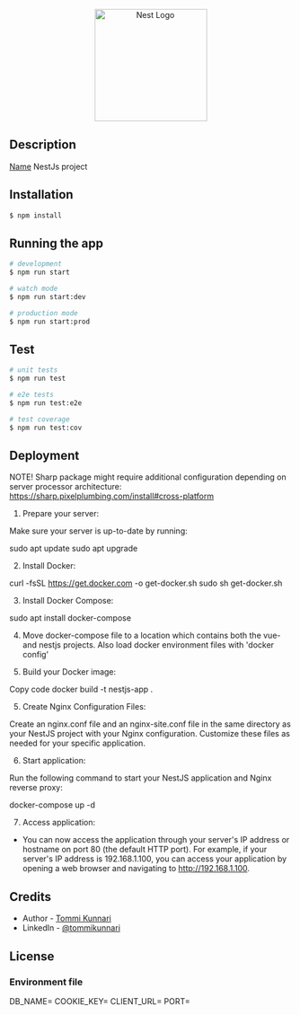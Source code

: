 <p align="center">
  <a href="http://nestjs.com/" target="blank"><img src="https://nestjs.com/img/logo-small.svg" width="200" alt="Nest Logo" /></a>
</p>

## Description

[Name](https://github.com/Tompparella/nestjs_practice_project) NestJs project

## Installation

```bash
$ npm install
```

## Running the app

```bash
# development
$ npm run start

# watch mode
$ npm run start:dev

# production mode
$ npm run start:prod
```

## Test

```bash
# unit tests
$ npm run test

# e2e tests
$ npm run test:e2e

# test coverage
$ npm run test:cov
```

## Deployment

NOTE!
Sharp package might require additional configuration depending on server
processor architecture: https://sharp.pixelplumbing.com/install#cross-platform

1. Prepare your server:

Make sure your server is up-to-date by running:

sudo apt update
sudo apt upgrade

2. Install Docker:

curl -fsSL https://get.docker.com -o get-docker.sh
sudo sh get-docker.sh

3. Install Docker Compose:

sudo apt install docker-compose

4. Move docker-compose file to a location which contains both the vue- and nestjs projects. Also load docker environment files with 'docker config'

5. Build your Docker image:

Copy code
docker build -t nestjs-app .

5. Create Nginx Configuration Files:

Create an nginx.conf file and an nginx-site.conf file in the same directory as your NestJS project with your Nginx configuration. Customize these files as needed for your specific application.

6. Start application:

Run the following command to start your NestJS application and Nginx reverse proxy:

docker-compose up -d

7. Access application:

- You can now access the application through your server's IP address or hostname on port 80 (the default HTTP port). For example, if your server's IP address is 192.168.1.100, you can access your application by opening a web browser and navigating to http://192.168.1.100.

## Credits

- Author - [Tommi Kunnari](https://tompparella.github.io/my-portfolio/)
- LinkedIn - [@tommikunnari](https://www.linkedin.com/in/tommi-kristian-kunnari-992101183/)

## License

### Environment file

DB_NAME=<Build environment>
COOKIE_KEY=<Secret cookie key>
CLIENT_URL=<Client server url>
PORT=<Port where the server will be served>
